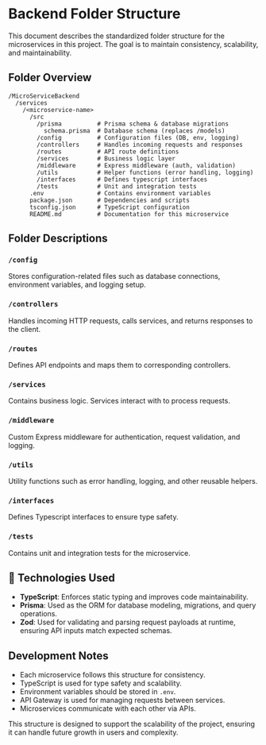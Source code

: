 # Backend Folder Structure

This document describes the standardized folder structure for the microservices in this project. The goal is to maintain consistency, scalability, and maintainability.

## Folder Overview
```
/MicroServiceBackend
  /services
    /<microservice-name>
      /src
        /prisma          # Prisma schema & database migrations
          schema.prisma  # Database schema (replaces /models)
        /config          # Configuration files (DB, env, logging)
        /controllers     # Handles incoming requests and responses
        /routes          # API route definitions
        /services        # Business logic layer 
        /middleware      # Express middleware (auth, validation)
        /utils           # Helper functions (error handling, logging)
        /interfaces      # Defines typescript interfaces
        /tests           # Unit and integration tests
      .env               # Contains environment variables
      package.json       # Dependencies and scripts
      tsconfig.json      # TypeScript configuration
      README.md          # Documentation for this microservice
```

## Folder Descriptions

### `/config`
Stores configuration-related files such as database connections, environment variables, and logging setup.

### `/controllers`
Handles incoming HTTP requests, calls services, and returns responses to the client.

### `/routes`
Defines API endpoints and maps them to corresponding controllers.

### `/services`
Contains business logic. Services interact with to process requests.

### `/middleware`
Custom Express middleware for authentication, request validation, and logging.

### `/utils`
Utility functions such as error handling, logging, and other reusable helpers.

### `/interfaces`
Defines Typescript interfaces to ensure type safety.

### `/tests`
Contains unit and integration tests for the microservice.

## 🔧 Technologies Used

- **TypeScript**: Enforces static typing and improves code maintainability.
- **Prisma**: Used as the ORM for database modeling, migrations, and query operations.
- **Zod**: Used for validating and parsing request payloads at runtime, ensuring API inputs match expected schemas.

## Development Notes
- Each microservice follows this structure for consistency.
- TypeScript is used for type safety and scalability.
- Environment variables should be stored in `.env`.
- API Gateway is used for managing requests between services.
- Microservices communicate with each other via APIs.


This structure is designed to support the scalability of the project, ensuring it can handle future growth in users and complexity.
